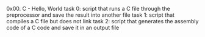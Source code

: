 0x00. C - Hello, World
task 0: script that runs a C file through the preprocessor and save the result into another file
task 1:  script that compiles a C file but does not link
task 2: script that generates the assembly code of a C code and save it in an output file
